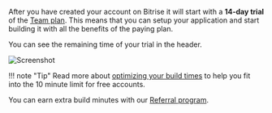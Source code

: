 After you have created your account on Bitrise it will start with a **14-day trial** of
the [Team plan](https://www.bitrise.io/pricing).
This means that you can setup your application and start building it with all the benefits of the paying plan.

You can see the remaining time of your trial in the header.

![Screenshot](../img/signing-up/14-day-trial.png)

!!! note "Tip"
    Read more about [optimizing your build times](/tips-and-tricks/optimize-your-build-times/)
    to help you fit into the 10 minute limit for free accounts.

You can earn extra build minutes with our [Referral program](https://blog.bitrise.io/extra-minutes-on-hobby-plan).
